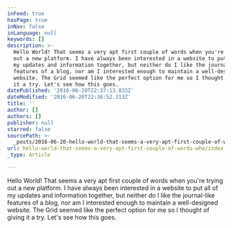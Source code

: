 ```yaml
---
inFeed: true
hasPage: true
inNav: false
inLanguage: null
keywords: []
description: >-
  Hello World! That seems a very apt first couple of words when you're trying
  out a new platform. I have always been interested in a website to put all of
  my updates and information together, but neither do I like the journal-like
  features of a blog, nor am I interested enough to maintain a well-designed
  website. The Grid seemed like the perfect option for me so I thought of giving
  it a try. Let's see how this goes. 
datePublished: '2016-06-20T22:37:13.833Z'
dateModified: '2016-06-20T22:36:52.313Z'
title: ''
author: []
authors: []
publisher: null
starred: false
sourcePath: >-
  _posts/2016-06-20-hello-world-that-seems-a-very-apt-first-couple-of-words-whe.md
url: hello-world-that-seems-a-very-apt-first-couple-of-words-whe/index.html
_type: Article

---
```

Hello World! That seems a very apt first couple of words when you're trying out a new platform. I have always been interested in a website to put all of my updates and information together, but neither do I like the journal-like features of a blog, nor am I interested enough to maintain a well-designed website. The Grid seemed like the perfect option for me so I thought of giving it a try. Let's see how this goes.